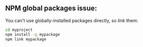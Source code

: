 ## NPM global packages issue:

You can't use globally-installed packages directly, so _link_ them:
```bash
cd myproject
npm install -g mypackage
npm link mypackage
```
